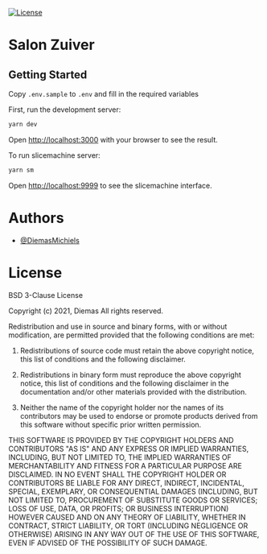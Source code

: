 [![License](https://img.shields.io/badge/License-BSD%203--Clause-blue.svg)](https://opensource.org/licenses/BSD-3-Clause)

# Salon Zuiver

## Getting Started

Copy `.env.sample` to `.env` and fill in the required variables

First, run the development server:

```bash
yarn dev
```

Open [http://localhost:3000](http://localhost:3000) with your browser to see the result.

To run slicemachine server:

```bash
yarn sm
```

Open [http://localhost:9999](http://localhost:9999) to see the slicemachine interface.

# Authors

- [@DiemasMichiels](https://www.github.com/DiemasMichiels)

# License

BSD 3-Clause License

Copyright (c) 2021, Diemas
All rights reserved.

Redistribution and use in source and binary forms, with or without
modification, are permitted provided that the following conditions are met:

1. Redistributions of source code must retain the above copyright notice, this
   list of conditions and the following disclaimer.

2. Redistributions in binary form must reproduce the above copyright notice,
   this list of conditions and the following disclaimer in the documentation
   and/or other materials provided with the distribution.

3. Neither the name of the copyright holder nor the names of its
   contributors may be used to endorse or promote products derived from
   this software without specific prior written permission.

THIS SOFTWARE IS PROVIDED BY THE COPYRIGHT HOLDERS AND CONTRIBUTORS "AS IS"
AND ANY EXPRESS OR IMPLIED WARRANTIES, INCLUDING, BUT NOT LIMITED TO, THE
IMPLIED WARRANTIES OF MERCHANTABILITY AND FITNESS FOR A PARTICULAR PURPOSE ARE
DISCLAIMED. IN NO EVENT SHALL THE COPYRIGHT HOLDER OR CONTRIBUTORS BE LIABLE
FOR ANY DIRECT, INDIRECT, INCIDENTAL, SPECIAL, EXEMPLARY, OR CONSEQUENTIAL
DAMAGES (INCLUDING, BUT NOT LIMITED TO, PROCUREMENT OF SUBSTITUTE GOODS OR
SERVICES; LOSS OF USE, DATA, OR PROFITS; OR BUSINESS INTERRUPTION) HOWEVER
CAUSED AND ON ANY THEORY OF LIABILITY, WHETHER IN CONTRACT, STRICT LIABILITY,
OR TORT (INCLUDING NEGLIGENCE OR OTHERWISE) ARISING IN ANY WAY OUT OF THE USE
OF THIS SOFTWARE, EVEN IF ADVISED OF THE POSSIBILITY OF SUCH DAMAGE.
